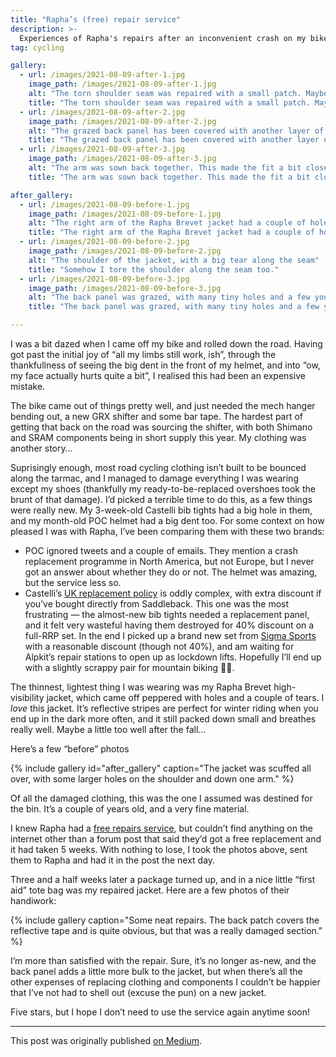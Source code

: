 ```yaml
---
title: "Rapha’s (free) repair service"
description: >-
  Experiences of Rapha's repairs after an inconvenient crash on my bike
tag: cycling

gallery:
  - url: /images/2021-08-09-after-1.jpg
    image_path: /images/2021-08-09-after-1.jpg
    alt: "The torn shoulder seam was repaired with a small patch. Maybe epaulettes will make a comeback in cycling?"
    title: "The torn shoulder seam was repaired with a small patch. Maybe epaulettes will make a comeback in cycling?"
  - url: /images/2021-08-09-after-2.jpg
    image_path: /images/2021-08-09-after-2.jpg
    alt: "The grazed back panel has been covered with another layer of fabric. This covers part of the lower reflective band, but is really robust."
    title: "The grazed back panel has been covered with another layer of fabric. This covers part of the lower reflective band, but is really robust."
  - url: /images/2021-08-09-after-3.jpg
    image_path: /images/2021-08-09-after-3.jpg
    alt: "The arm was sown back together. This made the fit a bit closer, but is really neat."
    title: "The arm was sown back together. This made the fit a bit closer, but is really neat."

after_gallery:
  - url: /images/2021-08-09-before-1.jpg
    image_path: /images/2021-08-09-before-1.jpg
    alt: "The right arm of the Rapha Brevet jacket had a couple of holes."
    title: "The right arm of the Rapha Brevet jacket had a couple of holes."
  - url: /images/2021-08-09-before-2.jpg
    image_path: /images/2021-08-09-before-2.jpg
    alt: "The shoulder of the jacket, with a big tear along the seam"
    title: "Somehow I tore the shoulder along the seam too."
  - url: /images/2021-08-09-before-3.jpg
    image_path: /images/2021-08-09-before-3.jpg
    alt: "The back panel was grazed, with many tiny holes and a few you could almost poke a finger through."
    title: "The back panel was grazed, with many tiny holes and a few you could almost poke a finger through."

---
```


I was a bit dazed when I came off my bike and rolled down the road. Having got past the initial joy of “all my limbs still work, ish”, through the thankfullness of seeing the big dent in the front of my helmet, and into “ow, my face actually hurts quite a bit”, I realised this had been an expensive mistake.

The bike came out of things pretty well, and just needed the mech hanger bending out, a new GRX shifter and some bar tape. The hardest part of getting that back on the road was sourcing the shifter, with both Shimano and SRAM components being in short supply this year. My clothing was another story…

Suprisingly enough, most road cycling clothing isn’t built to be bounced along the tarmac, and I managed to damage everything I was wearing except my shoes (thankfully my ready-to-be-replaced overshoes took the brunt of that damage). I’d picked a terrible time to do this, as a few things were really new. My 3-week-old Castelli bib tights had a big hole in them, and my month-old POC helmet had a big dent too. For some context on how pleased I was with Rapha, I’ve been comparing them with these two brands:

*   POC ignored tweets and a couple of emails. They mention a crash replacement programme in North America, but not Europe, but I never got an answer about whether they do or not. The helmet was amazing, but the service less so.
*   Castelli’s [UK replacement policy](https://saddleback.co.uk/pages/crash-replacement/) is oddly complex, with extra discount if you’ve bought directly from Saddleback. This one was the most frustrating — the almost-new bib tights needed a replacement panel, and it felt very wasteful having them destroyed for 40% discount on a full-RRP set. In the end I picked up a brand new set from [Sigma Sports](https://www.sigmasports.com/item/Castelli/Sorpasso-ROS-Bib-Tight/R1RC) with a reasonable discount (though not 40%), and am waiting for Alpkit’s repair stations to open up as lockdown lifts. Hopefully I’ll end up with a slightly scrappy pair for mountain biking 🤷‍♂️.

The thinnest, lightest thing I was wearing was my Rapha Brevet high-visibility jacket, which came off peppered with holes and a couple of tears. I _love_ this jacket. It’s reflective stripes are perfect for winter riding when you end up in the dark more often, and it still packed down small and breathes really well. Maybe a little too well after the fall…

Here’s a few “before” photos

{% include gallery id="after_gallery" caption="The jacket was scuffed all over, with some larger holes on the shoulder and down one arm." %}

Of all the damaged clothing, this was the one I assumed was destined for the bin. It’s a couple of years old, and a very fine material.

I knew Rapha had a [free repairs service](https://www.rapha.cc/gb/en/repair-service), but couldn’t find anything on the internet other than a forum post that said they’d got a free replacement and it had taken 5 weeks. With nothing to lose, I took the photos above, sent them to Rapha and had it in the post the next day.

Three and a half weeks later a package turned up, and in a nice little “first aid” tote bag was my repaired jacket. Here are a few photos of their handiwork:

{% include gallery caption="Some neat repairs. The back patch covers the reflective tape and is quite obvious, but that was a really damaged section." %}

I’m more than satisfied with the repair. Sure, it’s no longer as-new, and the back panel adds a little more bulk to the jacket, but when there’s all the other expenses of replacing clothing and components I couldn’t be happier that I’ve not had to shell out (excuse the pun) on a new jacket.

Five stars, but I hope I don’t need to use the service again anytime soon!

---

This post was originally published [on Medium](https://spikeheap.medium.com/raphas-free-repair-service-8a874939e590).
